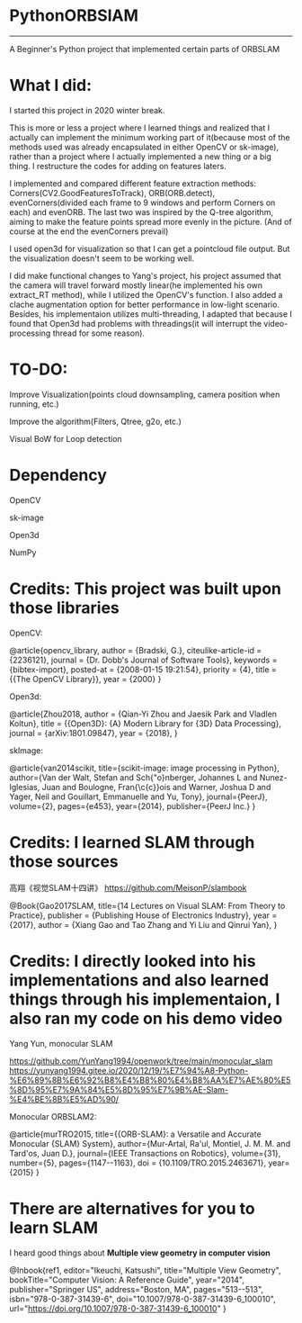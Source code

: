# PythonORBSlAM
--------------------
A Beginner's Python project that implemented certain parts of ORBSLAM

# What I did:
I started this project in 2020 winter break.

This is more or less a project where I learned things and realized that I actually can implement the minimum working part of it(because most of the methods used was already encapsulated in either OpenCV or sk-image), rather than a project where I actually implemented a new thing or a big thing. I restructure the codes for adding on features laters. 

I implemented and compared different feature extraction methods: Corners(CV2.GoodFeaturesToTrack), ORB(ORB.detect), evenCorners(divided each frame to 9 windows and perform Corners on each) and evenORB. The last two was inspired by the Q-tree algorithm, aiming to make the feature points spread more evenly in the picture. (And of course at the end the evenCorners prevail)

I used open3d for visualization so that I can get a pointcloud file output. But the visualization doesn't seem to be working well. 

I did make functional changes to Yang's project, his project assumed that the camera will travel forward mostly linear(he implemented his own extract_RT method), while I utilized the OpenCV's function. I also added a clache augmentation option for better performance in low-light scenario. Besides, his implementaion utilizes multi-threading, I adapted that because I found that Open3d had problems with threadings(it will interrupt the video-processing thread for some reason). 

# TO-DO:
Improve Visualization(points cloud downsampling, camera position when running, etc.)

Improve the algorithm(Filters, Qtree, g2o, etc.)

Visual BoW for Loop detection

# Dependency

OpenCV

sk-image

Open3d

NumPy


# Credits: This project was built upon those libraries

OpenCV:

@article{opencv_library,
    author = {Bradski, G.},
    citeulike-article-id = {2236121},
    journal = {Dr. Dobb's Journal of Software Tools},
    keywords = {bibtex-import},
    posted-at = {2008-01-15 19:21:54},
    priority = {4},
    title = {{The OpenCV Library}},
    year = {2000}
}

Open3d:

@article{Zhou2018,
    author    = {Qian-Yi Zhou and Jaesik Park and Vladlen Koltun},
    title     = {{Open3D}: {A} Modern Library for {3D} Data Processing},
    journal   = {arXiv:1801.09847},
    year      = {2018},
}

skImage:

@article{van2014scikit,
  title={scikit-image: image processing in Python},
  author={Van der Walt, Stefan and Sch{\"o}nberger, Johannes L and Nunez-Iglesias, Juan and Boulogne, Fran{\c{c}}ois and Warner, Joshua D and Yager, Neil and Gouillart, Emmanuelle and Yu, Tony},
  journal={PeerJ},
  volume={2},
  pages={e453},
  year={2014},
  publisher={PeerJ Inc.}
}



# Credits: I learned SLAM through those sources
高翔《视觉SLAM十四讲》 https://github.com/MeisonP/slambook

@Book{Gao2017SLAM, title={14 Lectures on Visual SLAM: From Theory to Practice}, publisher = {Publishing House of Electronics Industry}, year = {2017}, author = {Xiang Gao and Tao Zhang and Yi Liu and Qinrui Yan}, }

# Credits: I directly looked into his implementations and also learned things through his implementaion, I also ran my code on his demo video
Yang Yun, monocular SLAM

https://github.com/YunYang1994/openwork/tree/main/monocular_slam
https://yunyang1994.gitee.io/2020/12/19/%E7%94%A8-Python-%E6%89%8B%E6%92%B8%E4%B8%80%E4%B8%AA%E7%AE%80%E5%8D%95%E7%9A%84%E5%8D%95%E7%9B%AE-Slam-%E4%BE%8B%E5%AD%90/

Monocular ORBSLAM2:

@article{murTRO2015,
  title={{ORB-SLAM}: a Versatile and Accurate Monocular {SLAM} System},
  author={Mur-Artal, Ra\'ul, Montiel, J. M. M. and Tard\'os, Juan D.},
  journal={IEEE Transactions on Robotics},
  volume={31},
  number={5},
  pages={1147--1163},
  doi = {10.1109/TRO.2015.2463671},
  year={2015}
 }

# There are alternatives for you to learn SLAM
I heard good things about **Multiple view geometry in computer vision**

@Inbook{ref1,
editor="Ikeuchi, Katsushi",
title="Multiple View Geometry",
bookTitle="Computer Vision: A Reference Guide",
year="2014",
publisher="Springer US",
address="Boston, MA",
pages="513--513",
isbn="978-0-387-31439-6",
doi="10.1007/978-0-387-31439-6_100010",
url="https://doi.org/10.1007/978-0-387-31439-6_100010"
}
